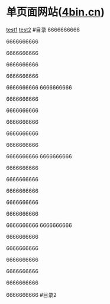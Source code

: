 单页面网站([4bin.cn](http://4bin.cn))
========================================
[test1](#1)
[test2](#2)
#目录
6666666666

6666666666

6666666666

6666666666

6666666666

6666666666
6666666666

6666666666

6666666666

6666666666

6666666666

6666666666

6666666666
6666666666

6666666666

6666666666

6666666666

6666666666

6666666666

6666666666
6666666666

6666666666

6666666666

6666666666

6666666666

6666666666

6666666666
#目录2
